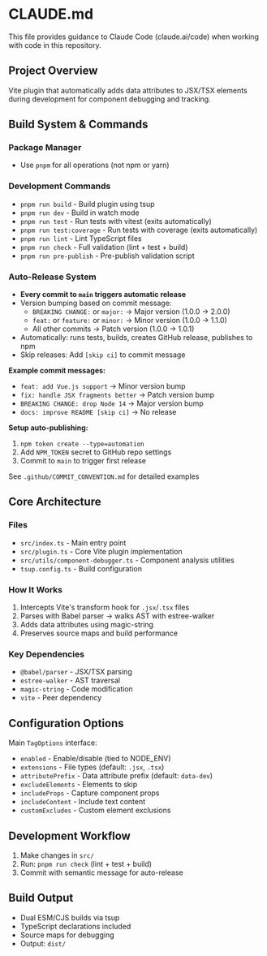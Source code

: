 # CLAUDE.md

This file provides guidance to Claude Code (claude.ai/code) when working with code in this repository.

## Project Overview

Vite plugin that automatically adds data attributes to JSX/TSX elements during development for component debugging and tracking.

## Build System & Commands

### Package Manager
- Use `pnpm` for all operations (not npm or yarn)

### Development Commands
- `pnpm run build` - Build plugin using tsup
- `pnpm run dev` - Build in watch mode
- `pnpm run test` - Run tests with vitest (exits automatically)
- `pnpm run test:coverage` - Run tests with coverage (exits automatically)
- `pnpm run lint` - Lint TypeScript files
- `pnpm run check` - Full validation (lint + test + build)
- `pnpm run pre-publish` - Pre-publish validation script

### Auto-Release System
- **Every commit to `main` triggers automatic release**
- Version bumping based on commit message:
  - `BREAKING CHANGE:` or `major:` → Major version (1.0.0 → 2.0.0)
  - `feat:` or `feature:` or `minor:` → Minor version (1.0.0 → 1.1.0)
  - All other commits → Patch version (1.0.0 → 1.0.1)
- Automatically: runs tests, builds, creates GitHub release, publishes to npm
- Skip releases: Add `[skip ci]` to commit message

**Example commit messages:**
- `feat: add Vue.js support` → Minor version bump
- `fix: handle JSX fragments better` → Patch version bump
- `BREAKING CHANGE: drop Node 14` → Major version bump
- `docs: improve README [skip ci]` → No release

**Setup auto-publishing:**
1. `npm token create --type=automation`
2. Add `NPM_TOKEN` secret to GitHub repo settings
3. Commit to `main` to trigger first release

See `.github/COMMIT_CONVENTION.md` for detailed examples

## Core Architecture

### Files
- `src/index.ts` - Main entry point
- `src/plugin.ts` - Core Vite plugin implementation
- `src/utils/component-debugger.ts` - Component analysis utilities
- `tsup.config.ts` - Build configuration

### How It Works
1. Intercepts Vite's transform hook for `.jsx`/`.tsx` files
2. Parses with Babel parser → walks AST with estree-walker
3. Adds data attributes using magic-string
4. Preserves source maps and build performance

### Key Dependencies
- `@babel/parser` - JSX/TSX parsing
- `estree-walker` - AST traversal
- `magic-string` - Code modification
- `vite` - Peer dependency

## Configuration Options

Main `TagOptions` interface:
- `enabled` - Enable/disable (tied to NODE_ENV)
- `extensions` - File types (default: `.jsx`, `.tsx`)
- `attributePrefix` - Data attribute prefix (default: `data-dev`)
- `excludeElements` - Elements to skip
- `includeProps` - Capture component props
- `includeContent` - Include text content
- `customExcludes` - Custom element exclusions

## Development Workflow

1. Make changes in `src/`
2. Run: `pnpm run check` (lint + test + build)
3. Commit with semantic message for auto-release

## Build Output

- Dual ESM/CJS builds via tsup
- TypeScript declarations included
- Source maps for debugging
- Output: `dist/`